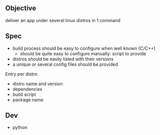 ## Objective

deliver an app under several linux distros in 1 command

## Spec

- build process should be easy to configure when well known (C/C++)
  - should be quite easy to configure manually: script to provide
- distros should be easily listed with their versions
- a unique or several config files should be provided

Entry per distro

- distro name and version
- dependencies
- build script
- package name

## Dev

- python
